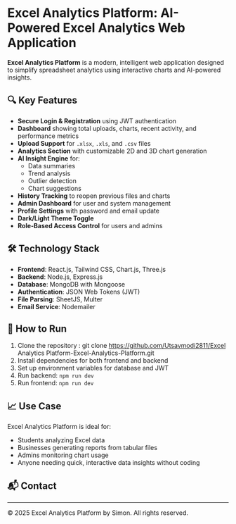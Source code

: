 # Excel Analytics Platform: AI-Powered Excel Analytics Web Application

**Excel Analytics Platform** is a modern, intelligent web application designed to simplify spreadsheet analytics using interactive charts and AI-powered insights.

## 🔍 Key Features

- **Secure Login & Registration** using JWT authentication
- **Dashboard** showing total uploads, charts, recent activity, and performance metrics
- **Upload Support** for `.xlsx`, `.xls`, and `.csv` files
- **Analytics Section** with customizable 2D and 3D chart generation
- **AI Insight Engine** for:
  - Data summaries
  - Trend analysis
  - Outlier detection
  - Chart suggestions
- **History Tracking** to reopen previous files and charts
- **Admin Dashboard** for user and system management
- **Profile Settings** with password and email update
- **Dark/Light Theme Toggle**
- **Role-Based Access Control** for users and admins

## 🛠️ Technology Stack

- **Frontend**: React.js, Tailwind CSS, Chart.js, Three.js
- **Backend**: Node.js, Express.js
- **Database**: MongoDB with Mongoose
- **Authentication**: JSON Web Tokens (JWT)
- **File Parsing**: SheetJS, Multer
- **Email Service**: Nodemailer

## 🚀 How to Run

1. Clone the repository : git clone https://github.com/Utsavmodi2811/Excel Analytics Platform-Excel-Analytics-Platform.git
2. Install dependencies for both frontend and backend
3. Set up environment variables for database and JWT
4. Run backend: `npm run dev`
5. Run frontend: `npm run dev`

## 📈 Use Case

Excel Analytics Platform is ideal for:

- Students analyzing Excel data
- Businesses generating reports from tabular files
- Admins monitoring chart usage
- Anyone needing quick, interactive data insights without coding

## 📬 Contact
---

© 2025 Excel Analytics Platform by Simon. All rights reserved.
